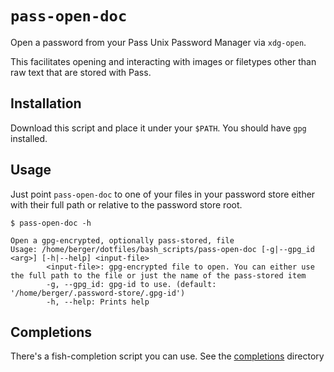 # `pass-open-doc`

Open a password from your Pass Unix Password Manager via `xdg-open`.

This facilitates opening and interacting with images or filetypes other than raw text that are stored with Pass.

## Installation

Download this script and place it under your `$PATH`. You should have `gpg` installed.

## Usage

Just point `pass-open-doc` to one of your files in your password store either with their full path or relative to the password store root.

```
$ pass-open-doc -h

Open a gpg-encrypted, optionally pass-stored, file
Usage: /home/berger/dotfiles/bash_scripts/pass-open-doc [-g|--gpg_id <arg>] [-h|--help] <input-file>
        <input-file>: gpg-encrypted file to open. You can either use the full path to the file or just the name of the pass-stored item
        -g, --gpg_id: gpg-id to use. (default: '/home/berger/.password-store/.gpg-id')
        -h, --help: Prints help
```

## Completions

There's a fish-completion script you can use. See the [completions](/completions) directory
